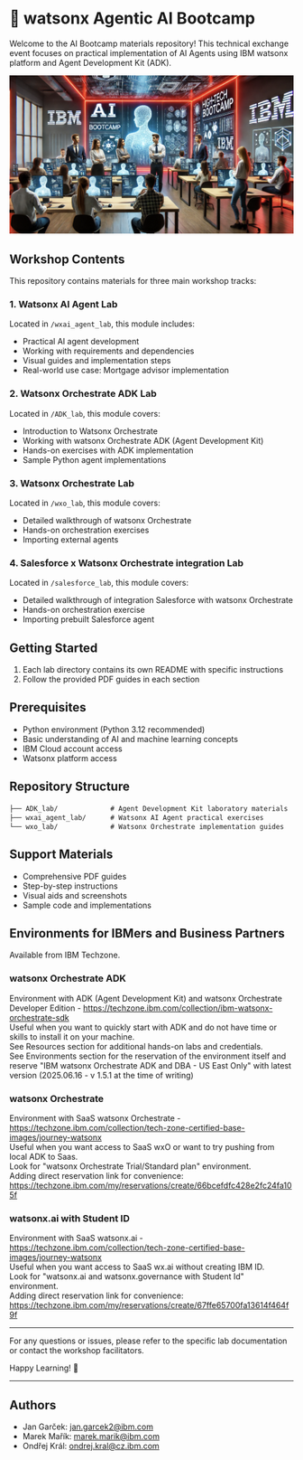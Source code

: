 # 🤖 watsonx Agentic AI Bootcamp

Welcome to the AI Bootcamp materials repository! This technical exchange event focuses on practical implementation of AI Agents using IBM watsonx platform and Agent Development Kit (ADK).

![Image title](/instructors.png)


## Workshop Contents

This repository contains materials for three main workshop tracks:


### 1. Watsonx AI Agent Lab
Located in `/wxai_agent_lab`, this module includes:
- Practical AI agent development
- Working with requirements and dependencies
- Visual guides and implementation steps
- Real-world use case: Mortgage advisor implementation

### 2. Watsonx Orchestrate ADK Lab
Located in `/ADK_lab`, this module covers:
- Introduction to Watsonx Orchestrate
- Working with watsonx Orchestrate ADK (Agent Development Kit)
- Hands-on exercises with ADK implementation
- Sample Python agent implementations


### 3. Watsonx Orchestrate Lab
Located in `/wxo_lab`, this module covers:
- Detailed walkthrough of watsonx Orchestrate
- Hands-on orchestration exercises
- Importing external agents


### 4. Salesforce x Watsonx Orchestrate integration Lab
Located in `/salesforce_lab`, this module covers:
- Detailed walkthrough of integration Salesforce with watsonx Orchestrate
- Hands-on orchestration exercise
- Importing prebuilt Salesforce agent


## Getting Started

1. Each lab directory contains its own README with specific instructions
2. Follow the provided PDF guides in each section

## Prerequisites

- Python environment (Python 3.12 recommended)
- Basic understanding of AI and machine learning concepts
- IBM Cloud account access
- Watsonx platform access

## Repository Structure

```
├── ADK_lab/             # Agent Development Kit laboratory materials
├── wxai_agent_lab/      # Watsonx AI Agent practical exercises
└── wxo_lab/             # Watsonx Orchestrate implementation guides
```

## Support Materials

- Comprehensive PDF guides
- Step-by-step instructions
- Visual aids and screenshots
- Sample code and implementations


## Environments for IBMers and Business Partners

Available from IBM Techzone.

### watsonx Orchestrate ADK
Environment with ADK (Agent Development Kit) and watsonx Orchestrate Developer Edition - https://techzone.ibm.com/collection/ibm-watsonx-orchestrate-sdk  
Useful when you want to quickly start with ADK and do not have time or skills to install it on your machine.  
See Resources section for additional hands-on labs and credentials.  
See Environments section for the reservation of the environment itself and reserve "IBM watsonx Orchestrate ADK and DBA - US East Only" with latest version (2025.06.16 - v 1.5.1 at the time of writing)

### watsonx Orchestrate
Environment with SaaS watsonx Orchestrate - https://techzone.ibm.com/collection/tech-zone-certified-base-images/journey-watsonx  
Useful when you want access to SaaS wxO or want to try pushing from local ADK to Saas.  
Look for "watsonx Orchestrate Trial/Standard plan" environment.  
Adding direct reservation link for convenience: https://techzone.ibm.com/my/reservations/create/66bcefdfc428e2fc24fa105f


### watsonx.ai with Student ID
Environment with SaaS watsonx.ai - https://techzone.ibm.com/collection/tech-zone-certified-base-images/journey-watsonx  
Useful when you want access to SaaS wx.ai without creating IBM ID.  
Look for "watsonx.ai and watsonx.governance with Student Id" environment.  
Adding direct reservation link for convenience: https://techzone.ibm.com/my/reservations/create/67ffe65700fa13614f464f9f

---

For any questions or issues, please refer to the specific lab documentation or contact the workshop facilitators.

Happy Learning! 🚀

---

## Authors

- Jan Garček: jan.garcek2@ibm.com
- Marek Mařík: marek.marik@ibm.com
- Ondřej Král: ondrej.kral@cz.ibm.com
